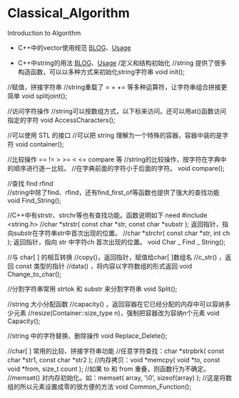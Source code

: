 # Classical_Algorithm
Introduction to Algorithm

- C++中的vector使用规范 [BLOG](https://wenku.baidu.com/view/4bb4ea03a45177232e60a20f.html)、[Usage](https://github.com/xuyicpp/Classical_Algorithms/blob/master/Common_STL_Usage/Usage_Vector.cpp)

- C++中string的用法 [BLOG](https://jingyan.baidu.com/article/20b68a8854f919796dec6265.html)、[Usage](
https://github.com/xuyicpp/Classical_Algorithms/blob/master/Common_STL_Usage/Usage_String.cpp)
/定义和结构初始化
//string 提供了很多构造函数，可以以多种方式来初始化string字符串
void init();

//赋值，拼接字符串
//string重载了 =  +   +=  等多种运算符，让字符串组合拼接更简单
void splitjoint();

//访问字符操作
//string可以按数组方式，以下标来访问。还可以用at()函数访问指定的字符
void AccessCharacters();

//可以使用 STL 的接口
//可以把 string 理解为一个特殊的容器，容器中装的是字符
void container();

//比较操作 ==  !=  >  >=  <  <=  compare 等
//string的比较操作，按字符在字典中的顺序进行逐一比较。
//在字典前面的字符小于后面的字符。
void compare();

//查找 find  rfind   
//string中除了find、rfind，还有find_first_of等函数也提供了强大的查找功能
void Find_String();

//C++中有strstr、strchr等也有查找功能。函数说明如下 need #include <string.h>
//char *strstr( const char *str, const char *substr );  返回指针，指向substr在字符串str中首次出现的位置。 
//char *strchr( const char *str, int ch );  返回指针，指向 str 中字符ch 首次出现的位置。 
void Char _ Find _ String();

//与 char[ ] 的相互转换
//copy()，返回指针，赋值给char[ ]数组名
//c_str() ，返回 const 类型的指针
//data() ，将内容以字符数组的形式返回
void Change_to_char();

//分割字符串常用 strtok 和 substr 来分割字符串
void Split();

//string 大小分配函数
//capacity() ，返回容器在它已经分配的内存中可以容纳多少元素
//resize(Container::size_type n)，强制把容器改为容纳n个元素
void Capacity();

//string 中的字符替换、删除操作
void Replace_Delete();

//char[ ] 常用的比较、拼接字符串功能
//任意字符查找：char *strpbrk( const char *str1, const char *str2 );
//内存拷贝：void *memcpy( void *to, const void *from, size_t count );
//如果 to 和 from 重叠，则函数行为不确定。
//memset() 对内存初始化。如：memset( array, '\0', sizeof(array) );
//这是将数组的所以元素设置成零的很方便的方法 
void Common_Function();

